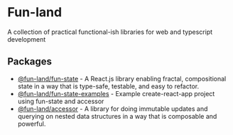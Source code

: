 # Fun-land

A collection of practical functional-ish libraries for web and typescript development

## Packages

- [@fun-land/fun-state](tree/main/packages/fun-state) - A React.js library enabling fractal, compositional state in a way that is type-safe, testable, and easy to refactor.
- [@fun-land/fun-state-examples](tree/main/packages/fun-state-examples) - Example create-react-app project using fun-state and accessor
- [@fun-land/accessor](tree/main/packages/accessor) - A library for doing immutable updates and querying on nested data structures in a way that is composable and powerful.
